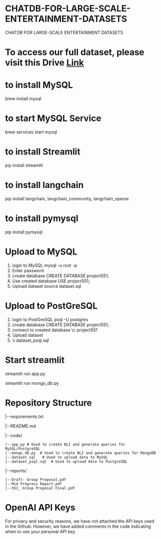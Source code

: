 # CHATDB-FOR-LARGE-SCALE-ENTERTAINMENT-DATASETS
CHATDB FOR LARGE-SCALE ENTERTAINMENT DATASETS

# To access our full dataset, please visit this Drive [Link](https://drive.google.com/drive/folders/1z1rtXkZ8yUWFPUhPlxfFKT2U-K7_RcWU?usp=drive_link)

# to install MySQL
brew install mysql

# to start MySQL Service
brew services start mysql

# to install Streamlit
pip install streamlit

# to install langchain
pip install langchain, langchain_community, langchain_openai

# to install pymysql
pip install pymysql


# Upload to MySQL
1. login to MySQL
  mysql -u root -p
2. Enter password
3. create database
   CREATE DATABASE project551;
4. Use created database
   USE project551;
5. Upload dataset
   source dataset.sql

# Upload to PostGreSQL
1. login to PostGreSQL
  psql -U postgres
2. create database
   CREATE DATABASE project551;
3. connect to created database
   \c project551
4. Upload dataset
5. \i dataset_psql.sql

# Start streamlit
streamlit run app.py

streamlit run mongo_db.py

# Repository Structure 
|--requirements.txt  

|--README.md 

|--code/  

	|--app.py # Used to create NLI and generate queries for MySQL/PostgreSQL
  	|--mongo_db.py  # Used to create NLI and generate queries for MongoDB
	|--dataset.sql   # Used to upload data to MySQL
  	|--dataset_psql.sql  # Used to upload data to PostgreSQL
  
|--reports/

	|--Draft- Group Proposal.pdf 
	|--Mid Progress Report.pdf
	|--551_ Group Proposal Final.pdf


# OpenAI API Keys
For privacy and security reasons, we have not attached the API keys used in the Github. However, we have added comments in the code indicating when to use your personal API key.
